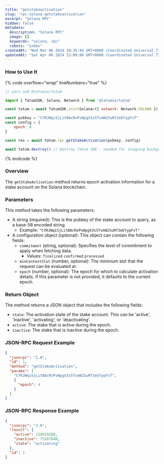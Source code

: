 ```yaml
---
title: "getstakeactivation"
slug: "rpc-solana-getstakeactivation"
excerpt: "Solana RPC"
hidden: false
metadata: 
  description: "Solana RPC"
  image: []
  keywords: "solana, rpc"
  robots: "index"
createdAt: "Wed Mar 06 2024 10:35:44 GMT+0000 (Coordinated Universal Time)"
updatedAt: "Sat Apr 06 2024 13:09:06 GMT+0000 (Coordinated Universal Time)"
---
```




### How to Use It

{% code overflow="wrap" lineNumbers="true" %}

```javascript
// yarn add @tatumio/tatum

import { TatumSDK, Solana, Network } from '@tatumio/tatum'

const tatum = await TatumSDK.init<Solana>({ network: Network.SOLANA })

const pubkey = "CYRJWqiSjLitBAcRxPvWpgX3s5TvmN2SuRY3eEYypFvT"
const config = {
    epoch: 4
}

const res = await tatum.rpc.getStakeActivation(pubkey, config)

await tatum.destroy() // Destroy Tatum SDK - needed for stopping background jobs
```

{% endcode %}

### Overview

The `getStakeActivation` method returns epoch activation information for a stake account on the Solana blockchain.

### Parameters

This method takes the following parameters:

- A string (required): This is the pubkey of the stake account to query, as a base-58 encoded string.
  - Example: `"CYRJWqiSjLitBAcRxPvWpgX3s5TvmN2SuRY3eEYypFvT"`
- A configuration object (optional): This object can contain the following fields:
  - `commitment` (string, optional): Specifies the level of commitment to apply when fetching data.
    - Values: `finalized` `confirmed` `processed`
  - `minContextSlot` (number, optional): The minimum slot that the request can be evaluated at.
  - `epoch` (number, optional): The epoch for which to calculate activation details. If this parameter is not provided, it defaults to the current epoch.

### Return Object

The method returns a JSON object that includes the following fields:

- `state`: The activation state of the stake account. This can be 'active', 'inactive', 'activating', or 'deactivating'.
- `active`: The stake that is active during the epoch.
- `inactive`: The stake that is inactive during the epoch.

### JSON-RPC Request Example

```json
{
  "jsonrpc": "2.0",
  "id": 1,
  "method": "getStakeActivation",
  "params": [
    "CYRJWqiSjLitBAcRxPvWpgX3s5TvmN2SuRY3eEYypFvT",
    {
      "epoch": 4
    }
  ]
}
```

### JSON-RPC Response Example

```json
{
  "jsonrpc": "2.0",
  "result": {
    "active": 124429280,
    "inactive": 73287840,
    "state": "activating"
  },
  "id": 1
}
```
